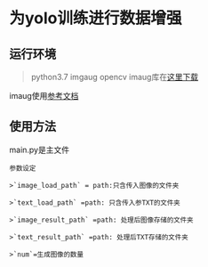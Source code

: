 # 为yolo训练进行数据增强
## 运行环境
> python3.7
> imgaug
> opencv
imaug库在[这里下载](https://github.com/aleju/imgaug)

imaug使用[参考文档](https://imgaug.readthedocs.io/en/latest/source/examples_basics.html)



## 使用方法
 main.py是主文件

	参数设定

	>`image_load_path` = path:只含传入图像的文件夹

	>`text_load_path` =path: 只含传入参TXT的文件夹

	>`image_result_path` =path: 处理后图像存储的文件夹

	>`text_result_path` =path: 处理后TXT存储的文件夹

	>`num`=生成图像的数量
